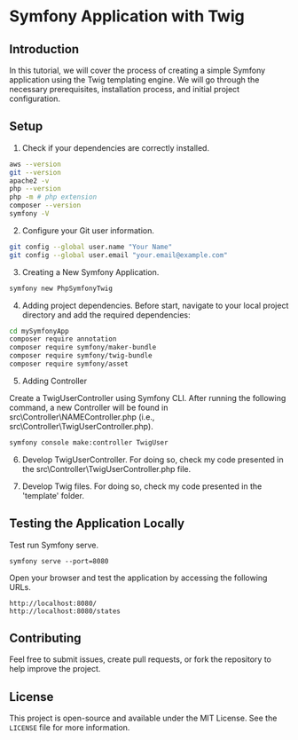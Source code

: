 # Symfony Application with Twig

## Introduction

In this tutorial, we will cover the process of creating a simple Symfony application using the Twig templating engine. We will go through the necessary prerequisites, installation process, and initial project configuration.

## Setup

1. Check if your dependencies are correctly installed.

```bash
aws --version
git --version
apache2 -v
php --version
php -m # php extension
composer --version
symfony -V
```

2. Configure your Git user information.

```bash
git config --global user.name "Your Name"
git config --global user.email "your.email@example.com"
```

3. Creating a New Symfony Application.

```bash
symfony new PhpSymfonyTwig
```

4. Adding project dependencies. Before start, navigate to your local project directory and add the required dependencies:

```bash
cd mySymfonyApp
composer require annotation
composer require symfony/maker-bundle
composer require symfony/twig-bundle
composer require symfony/asset
```

5. Adding Controller

Create a TwigUserController using Symfony CLI. After running the following command, a new Controller will be found in src\Controller\NAMEController.php (i.e., src\Controller\TwigUserController.php).

```bash
symfony console make:controller TwigUser

```

6. Develop TwigUserController. For doing so, check my code presented in the src\Controller\TwigUserController.php file.

7. Develop Twig files. For doing so, check my code presented in the 'template' folder.

## Testing the Application Locally

Test run Symfony serve.

```
symfony serve --port=8080
```

Open your browser and test the application by accessing the following URLs.

```
http://localhost:8080/
http://localhost:8080/states
```

## Contributing

Feel free to submit issues, create pull requests, or fork the repository to help improve the project.

## License

This project is open-source and available under the MIT License. See the `LICENSE` file for more information.
